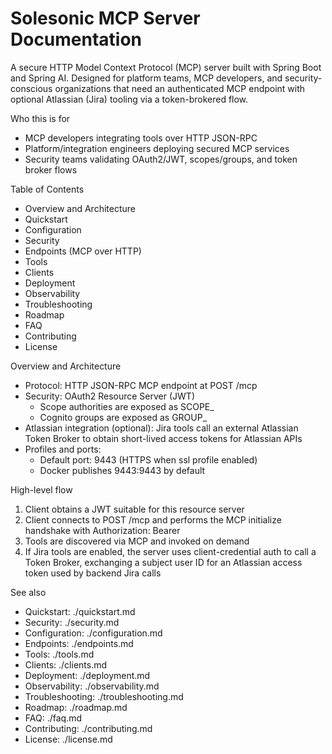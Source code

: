# Solesonic MCP Server Documentation

A secure HTTP Model Context Protocol (MCP) server built with Spring Boot and Spring AI. Designed for platform teams, MCP developers, and security-conscious organizations that need an authenticated MCP endpoint with optional Atlassian (Jira) tooling via a token-brokered flow.

Who this is for
- MCP developers integrating tools over HTTP JSON-RPC
- Platform/integration engineers deploying secured MCP services
- Security teams validating OAuth2/JWT, scopes/groups, and token broker flows

Table of Contents
- Overview and Architecture
- Quickstart
- Configuration
- Security
- Endpoints (MCP over HTTP)
- Tools
- Clients
- Deployment
- Observability
- Troubleshooting
- Roadmap
- FAQ
- Contributing
- License

Overview and Architecture
- Protocol: HTTP JSON-RPC MCP endpoint at POST /mcp
- Security: OAuth2 Resource Server (JWT)
  - Scope authorities are exposed as SCOPE_<scope>
  - Cognito groups are exposed as GROUP_<group>
- Atlassian integration (optional): Jira tools call an external Atlassian Token Broker to obtain short-lived access tokens for Atlassian APIs
- Profiles and ports:
  - Default port: 9443 (HTTPS when ssl profile enabled)
  - Docker publishes 9443:9443 by default

High-level flow
1) Client obtains a JWT suitable for this resource server
2) Client connects to POST /mcp and performs the MCP initialize handshake with Authorization: Bearer <token>
3) Tools are discovered via MCP and invoked on demand
4) If Jira tools are enabled, the server uses client-credential auth to call a Token Broker, exchanging a subject user ID for an Atlassian access token used by backend Jira calls

See also
- Quickstart: ./quickstart.md
- Security: ./security.md
- Configuration: ./configuration.md
- Endpoints: ./endpoints.md
- Tools: ./tools.md
- Clients: ./clients.md
- Deployment: ./deployment.md
- Observability: ./observability.md
- Troubleshooting: ./troubleshooting.md
- Roadmap: ./roadmap.md
- FAQ: ./faq.md
- Contributing: ./contributing.md
- License: ./license.md